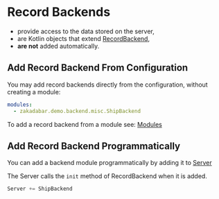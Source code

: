 # Record Backends

* provide access to the data stored on the server,
* are Kotlin objects that
  extend [RecordBackend](/src/jvmMain/kotlin/zakadabar/stack/backend/data/record/RecordBackend.kt),
* **are not** added automatically.

## Add Record Backend From Configuration

You may add record backends directly from the configuration, without creating a module:

```yaml
modules:
  - zakadabar.demo.backend.misc.ShipBackend
```

To add a record backend from a module see: [Modules](./Modules.md)

## Add Record Backend Programmatically

You can add a backend module programmatically by adding it
to [Server](/src/jvmMain/kotlin/zakadabar/stack/backend/Server.kt)

The Server calls the `init` method of RecordBackend when it is added.

```kotlin
Server += ShipBackend
```